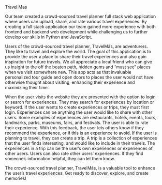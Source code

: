 Travel Mas 

Our team created a crowd-sourced travel planner full stack web application where users can upload, share, and rate various travel experiences. By creating a full stack application our team gained more experience with both frontend and backend web development while challenging us to further develop our skills in Python and JavaScript. 

Users of the crowd-sourced travel planner, TravelMás, are adventurers. They like to travel and explore the world.  The goal of this application is to provide the user a place to share their travel experiences and also gain inspiration for future travels.  We all appreciate a local friend who can give us insight to the off the beaten path, hidden gems and “must see” places when we visit somewhere new.  This app acts as that invaluable personalized tour guide and open doors to places the user would not have otherwise thought about visiting, enhancing their experience and maximizing their time.

When the user visits the website they are presented with the option to login or search for experiences.  They may search for experiences by location or keyword.  If the user wants to create experiences or trips, they must first login. Experiences can be anything the user would like to share with other users. Some examples of experiences are restaurants, hotels, events, tours, landmarks, parks, museums, fairs, and festivals. The user is able to rate their experience. With this feedback, the user lets others know if they recommend the experience, or if this is an experience to avoid.  If the user is planning to travel, they can create a trip. A trip is a collection of experiences that the user finds interesting, and would like to include in their travels. The experiences in a trip can be the user’s own experiences or experiences of other users. Users can also rate other users’ experiences. If they find someone’s information helpful, they can let them know.

The crowd-sourced travel planner, TravelMás, is a valuable tool to enhance the user’s travel experiences. Get ready to discover, explore, and create memories!
